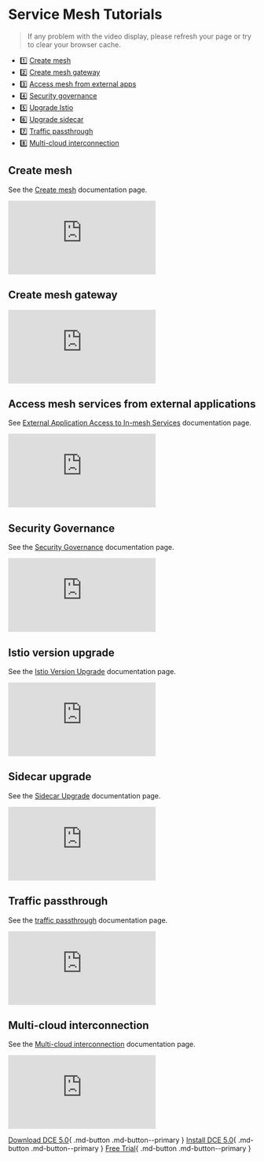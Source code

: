 # Service Mesh Tutorials

> If any problem with the video display, please refresh your page or try to clear your browser cache.

<div class="grid cards" markdown>

- :one: [Create mesh](#create-mesh)
- :two: [Create mesh gateway](#create-mesh-gateway)
- :three: [Access mesh from external apps](#access-mesh-services-from-external-applications)
- :four: [Security governance](#security-governance)
- :five: [Upgrade Istio](#istio-version-upgrade)
- :six: [Upgrade sidecar](#sidecar-upgrade)
- :seven: [Traffic passthrough](#traffic-passthrough)
- :eight: [Multi-cloud interconnection](#multi-cloud-interconnection)

</div>

## Create mesh

See the [Create mesh](../mspider/user-guide/service-mesh/README.md) documentation page.

<div class="responsive-video-container">
<iframe src="https://harbor-test2.cn-sh2.ufileos.com/docs/videos/create-mesh.mp4" scrolling="no" border="0" frameborder="no" framespacing="0" allowfullscreen="true"> </iframe>
</div>

## Create mesh gateway

<div class="responsive-video-container">
<iframe src="https://harbor-test2.cn-sh2.ufileos.com/docs/videos/create-mesh-gateway.mp4" scrolling="no" border="0" frameborder="no" framespacing="0" allowfullscreen="true"> </iframe>
</div>

## Access mesh services from external applications

See [External Application Access to In-mesh Services](../mspider/user-guide/01ServiceList/out-to-in.md) documentation page.

<div class="responsive-video-container">
<iframe src="https://harbor-test2.cn-sh2.ufileos.com/docs/videos/visit-from-external.mp4" scrolling="no" border="0" frameborder="no" framespacing= "0" allowfullscreen="true"> </iframe>
</div>

## Security Governance

See the [Security Governance](../mspider/user-guide/05Security/README.md) documentation page.

<div class="responsive-video-container">
<iframe src="https://harbor-test2.cn-sh2.ufileos.com/docs/videos/mesh-security.mp4" scrolling="no" border="0" frameborder="no" framespacing="0 " allowfullscreen="true"> </iframe>
</div>

## Istio version upgrade

See the [Istio Version Upgrade](../mspider/user-guide/upgrade/IstioUpdate.md) documentation page.

<div class="responsive-video-container">
<iframe src="https://harbor-test2.cn-sh2.ufileos.com/docs/videos/istio-upgrade.mp4" scrolling="no" border="0" frameborder="no" framespacing="0 " allowfullscreen="true"> </iframe>
</div>

## Sidecar upgrade

See the [Sidecar Upgrade](../mspider/user-guide/upgrade/SidecarUpdate.md) documentation page.

<div class="responsive-video-container">
<iframe src="https://harbor-test2.cn-sh2.ufileos.com/docs/videos/sidecarup.mp4" scrolling="no" border="0" frameborder="no" framespacing="0" allowfullscreen ="true"> </iframe>
</div>

## Traffic passthrough

See the [traffic passthrough](../mspider/user-guide/07SidecarManagement/passthrough.md) documentation page.

<div class="responsive-video-container">
<iframe src="https://harbor-test2.cn-sh2.ufileos.com/docs/videos/passthrough.mp4" scrolling="no" border="0" frameborder="no" framespacing="0" allowfullscreen ="true"> </iframe>
</div>

## Multi-cloud interconnection

See the [Multi-cloud interconnection](../mspider/user-guide/multicluster/cluster-interconnect.md) documentation page.

<div class="responsive-video-container">
<iframe src="https://harbor-test2.cn-sh2.ufileos.com/docs/videos/multi-connect.mp4" scrolling="no" border="0" frameborder="no" framespacing="0" allowfullscreen="true"> </iframe>
</div>

[Download DCE 5.0](../download/dce5.md){ .md-button .md-button--primary }
[Install DCE 5.0](../install/intro.md){ .md-button .md-button--primary }
[Free Trial](../dce/license0.md){ .md-button .md-button--primary }
